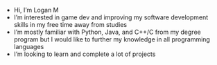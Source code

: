 -  Hi, I’m Logan M
-  I’m interested in game dev and improving my software development skills in my free time away from studies
-  I’m mostly familiar with Python, Java, and C++/C from my degree program but I would like to further my knowledge in all programming languages
-  I’m looking to learn and complete a lot of projects


<!---
Logan-M-51/Logan-M-51 is a ✨ special ✨ repository because its `README.md` (this file) appears on your GitHub profile.
You can click the Preview link to take a look at your changes.
--->

